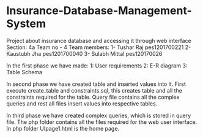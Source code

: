 # Insurance-Database-Management-System
Project about insurance database and accessing it through web interface
Section: 4a                Team no - 4
Team members:
1- Tushar Raj       pes1201700221
2- Kaustubh Jha     pes1201700040
3- Sulabh Mittal    pes120170026



In the first phase we have made:
1: User requirements
2: E-R diagram
3: Table Schema


In second phase we have created table and inserted values into it.
First execute create_table and constraints.sql, this creates table and all the constraints required for the table.
Query file contains all the complex queries and rest all files insert values into respective tables.


In third phase we have created complex queries, which is stored in query file. The php folder contains all the files required
for the web user interface. In php folder UIpage1.html is the home page.
